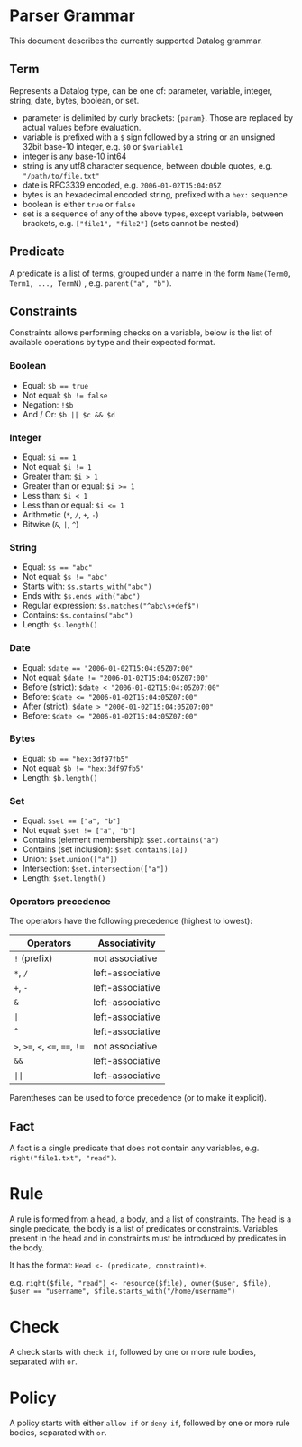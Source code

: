 # Parser Grammar

This document describes the currently supported Datalog grammar.

## Term

Represents a Datalog type, can be one of: parameter, variable, integer, string, date, bytes, boolean, or set.

- parameter is delimited by curly brackets: `{param}`. Those are replaced by actual values before evaluation.
- variable is prefixed with a `$` sign followed by a string or an unsigned 32bit base-10 integer,  e.g. `$0` or `$variable1`
- integer is any base-10 int64
- string is any utf8 character sequence, between double quotes, e.g. `"/path/to/file.txt"`
- date is RFC3339 encoded, e.g. `2006-01-02T15:04:05Z`
- bytes is an hexadecimal encoded string, prefixed with a `hex:` sequence
- boolean is either `true` or `false`
- set is a sequence of any of the above types, except variable, between brackets, e.g. `["file1", "file2"]` (sets cannot be nested)

## Predicate

A predicate is a list of terms, grouped under a name in the form `Name(Term0, Term1, ..., TermN)` , e.g. `parent("a", "b")`.

## Constraints

Constraints allows performing checks on a variable, below is the list of available operations by type and their expected format.

### Boolean

- Equal: `$b == true`
- Not equal: `$b != false`
- Negation: `!$b`
- And / Or: `$b || $c && $d`

### Integer

- Equal: `$i == 1`
- Not equal: `$i != 1`
- Greater than: `$i > 1`
- Greater than or equal: `$i >= 1`
- Less than: `$i < 1`
- Less than or equal: `$i <= 1`
- Arithmetic (`*`, `/`, `+`, `-`)
- Bitwise (`&`, `|`, `^`)

###  String

- Equal: `$s == "abc"`
- Not equal: `$s != "abc"`
- Starts with: `$s.starts_with("abc")`
- Ends with: `$s.ends_with("abc")`
- Regular expression: `$s.matches("^abc\s+def$") `
- Contains: `$s.contains("abc")`
- Length: `$s.length()`

### Date

- Equal: `$date == "2006-01-02T15:04:05Z07:00"`
- Not equal: `$date != "2006-01-02T15:04:05Z07:00"`
- Before (strict): `$date < "2006-01-02T15:04:05Z07:00"`
- Before: `$date <= "2006-01-02T15:04:05Z07:00"`
- After (strict): `$date > "2006-01-02T15:04:05Z07:00"`
- Before: `$date <= "2006-01-02T15:04:05Z07:00"`

### Bytes

- Equal: `$b == "hex:3df97fb5"`
- Not equal: `$b != "hex:3df97fb5"`
- Length: `$b.length()`

### Set

- Equal: `$set == ["a", "b"]`
- Not equal: `$set != ["a", "b"]`
- Contains (element membership): `$set.contains("a")`
- Contains (set inclusion): `$set.contains([a])`
- Union: `$set.union(["a"])`
- Intersection: `$set.intersection(["a"])`
- Length: `$set.length()`

### Operators precedence

The operators have the following precedence (highest to lowest):


| Operators                        | Associativity   |
|----------------------------------|-----------------|
| `!` (prefix)                     | not associative |
| `*`, `/`                         | left-associative |
| `+`, `-`                         | left-associative |
| `&`                              | left-associative |
| `\|`                             | left-associative |
| `^`                              | left-associative |
| `>`, `>=`, `<`, `<=`, `==`, `!=` | not associative |
| `&&`                             | left-associative |
| `\|\|`                           | left-associative |

Parentheses can be used to force precedence (or to make it explicit).


## Fact

A fact is a single predicate that does not contain any variables, e.g. `right("file1.txt", "read")`.

# Rule

A rule is formed from a head, a body, and a list of constraints.
The head is a single predicate, the body is a list of predicates or constraints. Variables present in the head and in constraints must be introduced by predicates in the body.

It has the format: `Head <- (predicate, constraint)+`.

e.g. `right($file, "read") <- resource($file), owner($user, $file), $user == "username", $file.starts_with("/home/username")`

# Check

A check starts with `check if`, followed by one or more rule bodies, separated with ` or `.

# Policy

A policy starts with either `allow if` or `deny if`, followed by one or more rule bodies, separated with ` or `.
